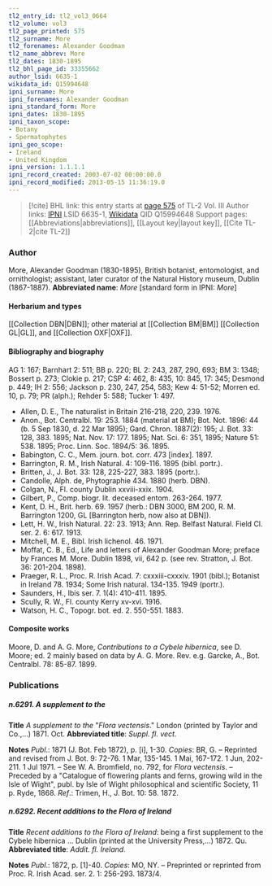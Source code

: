 ```yaml
---
tl2_entry_id: tl2_vol3_0664
tl2_volume: vol3
tl2_page_printed: 575
tl2_surname: More
tl2_forenames: Alexander Goodman
tl2_name_abbrev: More
tl2_dates: 1830-1895
tl2_bhl_page_id: 33355662
author_lsid: 6635-1
wikidata_id: Q15994648
ipni_surname: More
ipni_forenames: Alexander Goodman
ipni_standard_form: More
ipni_dates: 1830-1895
ipni_taxon_scope: 
- Botany
- Spermatophytes
ipni_geo_scope: 
- Ireland
- United Kingdom
ipni_version: 1.1.1.1
ipni_record_created: 2003-07-02 00:00:00.0
ipni_record_modified: 2013-05-15 11:36:19.0
---
```


> [!cite] BHL link: this entry starts at [page 575](https://www.biodiversitylibrary.org/page/33355662) of TL-2 Vol. III
> Author links: [IPNI](https://www.ipni.org/a/6635-1) LSID 6635-1, [Wikidata](https://www.wikidata.org/wiki/Q15994648) QID Q15994648
> Support pages: [[Abbreviations|abbreviations]], [[Layout key|layout key]], [[Cite TL-2|cite TL-2]]

### Author

More, Alexander Goodman (1830-1895), British botanist, entomologist, and ornithologist; assistant, later curator of the Natural History museum, Dublin (1867-1887). 
**Abbreviated name**: *More* \[standard form in IPNI: *More*\]

#### Herbarium and types

[[Collection DBN|DBN]]; other material at [[Collection BM|BM]] [[Collection GL|GL]], and [[Collection OXF|OXF]].

#### Bibliography and biography

AG 1: 167; Barnhart 2: 511; BB p. 220; BL 2: 243, 287, 290, 693; BM 3: 1348; Bossert p. 273; Clokie p. 217; CSP 4: 462, 8: 435, 10: 845, 17: 345; Desmond p. 449; IH 2: 556; Jackson p. 230, 247, 254, 583; Kew 4: 51-52; Morren ed. 10, p. 79; PR (alph.); Rehder 5: 588; Tucker 1: 497.
- Allen, D. E., The naturalist in Britain 216-218, 220, 239. 1976.
- Anon., Bot. Centralbl. 19: 253. 1884 (material at BM); Bot. Not. 1896: 44 (b. 5 Sep 1830, d. 22 Mar 1895); Gard. Chron. 1887(2): 195; J. Bot. 33: 128, 383. 1895; Nat. Nov. 17: 177. 1895; Nat. Sci. 6: 351, 1895; Nature 51: 538. 1895; Proc. Linn. Soc. 1894/5: 36. 1895.
- Babington, C. C., Mem. journ. bot. corr. 473 \[index\]. 1897.
- Barrington, R. M., Irish Natural. 4: 109-116. 1895 (bibl. portr.).
- Britten, J., J. Bot. 33: 128, 225-227, 383. 1895 (portr.).
- Candolle, Alph. de, Phytographie 434. 1880 (herb. DBN).
- Colgan, N., Fl. county Dublin xxviii-xxix. 1904.
- Gilbert, P., Comp. biogr. lit. deceased entom. 263-264. 1977.
- Kent, D. H., Brit. herb. 69. 1957 (herb.: DBN 3000, BM 200, R. M. Barrington 1200, GL \[Barrington herb, now also at DBN\]).
- Lett, H. W., Irish Natural. 22: 23. 1913; Ann. Rep. Belfast Natural. Field Cl. ser. 2. 6: 617. 1913.
- Mitchell, M. E., Bibl. Irish lichenol. 46. 1971.
- Moffat, C. B., Ed., Life and letters of Alexander Goodman More; preface by Frances M. More. Dublin 1898, vii, 642 p. (see rev. Stratton, J. Bot. 36: 201-204. 1898).
- Praeger, R. L., Proc. R. Irish Acad. 7: cxxxiii-cxxxiv. 1901 (bibl.); Botanist in Ireland 78. 1934; Some Irish natural. 134-135. 1949 (portr.).
- Saunders, H., Ibis ser. 7. 1(4): 410-411. 1895.
- Scully, R. W., Fl. county Kerry xv-xvi. 1916.
- Watson, H. C., Topogr. bot. ed. 2. 550-551. 1883.

#### Composite works

Moore, D. and A. G. More, *Contributions to a Cybele hibernica*, see D. Moore; ed. 2 mainly based on data by A. G. More. Rev. e.g. Garcke, A., Bot. Centralbl. 78: 85-87. 1899.

### Publications

##### n.6291. A supplement to the

**Title**
*A supplement to the* "*Flora vectensis*." London (printed by Taylor and Co.,...) 1871. Oct.
**Abbreviated title**: *Suppl. fl. vect.*

**Notes**
*Publ*.: 1871 (J. Bot. Feb 1872), p. \[i\], 1-30. *Copies*: BR, G. – Reprinted and revised from J. Bot. 9: 72-76. 1 Mar, 135-145. 1 Mai, 167-172. 1 Jun, 202-211. 1 Jul 1971. – See W. A. Bromfield, no. 792, for *Flora vectensis*. – Preceded by a "Catalogue of flowering plants and ferns, growing wild in the Isle of Wight", publ. by Isle of Wight philosophical and scientific Society, 11 p. Ryde, 1868.
*Ref*.: Trimen, H., J. Bot. 10: 58. 1872.

##### n.6292. Recent additions to the Flora of Ireland

**Title**
*Recent additions to the Flora of Ireland*: being a first supplement to the Cybele hibernica ... Dublin (printed at the University Press,...) 1872. Qu.
**Abbreviated title**: *Addit. fl. Ireland*.

**Notes**
*Publ*.: 1872, p. \[1\]-40. *Copies*: MO, NY. – Preprinted or reprinted from Proc. R. Irish Acad. ser. 2. 1: 256-293. 1873/4.

